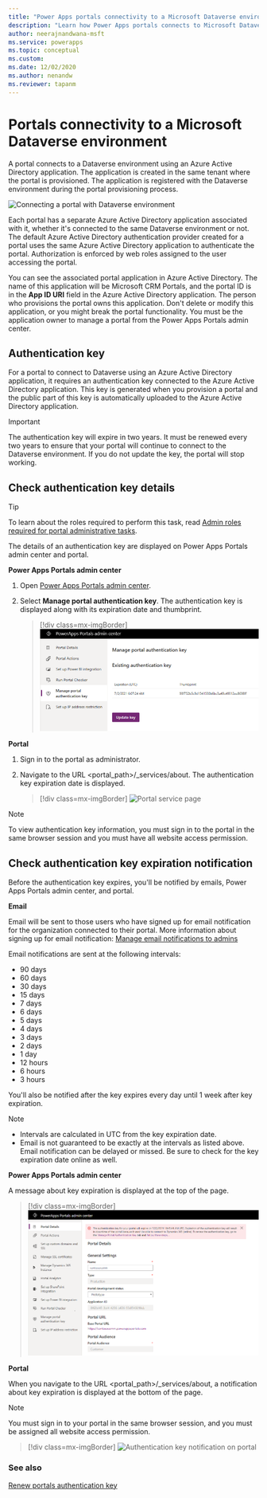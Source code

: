 ```yaml
---
title: "Power Apps portals connectivity to a Microsoft Dataverse environment | MicrosoftDocs"
description: "Learn how Power Apps portals connects to Microsoft Dataverse environment, connectivity architecture, and the authentication key used for connectivity."
author: neerajnandwana-msft
ms.service: powerapps
ms.topic: conceptual
ms.custom: 
ms.date: 12/02/2020
ms.author: nenandw
ms.reviewer: tapanm
---
```


# Portals connectivity to a Microsoft Dataverse environment

A portal connects to a Dataverse environment using an Azure Active Directory application. The application is created in the same tenant where the portal is provisioned. The application is registered with the Dataverse environment during the portal provisioning process.

![Connecting a portal with Dataverse environment](../media/connect-with-dynamics.png "Connecting a portal with Dataverse environment")

Each portal has a separate Azure Active Directory application associated with it, whether it's connected to the same Dataverse environment or not. The default Azure Active Directory authentication provider created for a portal uses the same Azure Active Directory application to authenticate the portal. Authorization is enforced by web roles assigned to the user accessing the portal.

You can see the associated portal application in Azure Active Directory. The name of this application will be Microsoft CRM Portals, and the portal ID is in the **App ID URI** field in the Azure Active Directory application. The person who provisions the portal owns this application. Don't delete or modify this application, or you might break the portal functionality. You must be the application owner to manage a portal from the Power Apps Portals admin center.

## Authentication key

For a portal to connect to Dataverse using an Azure Active Directory application, it requires an authentication key connected to the Azure Active Directory application. This key is generated when you provision a portal and the public part of this key is automatically uploaded to the Azure Active Directory application.

> [!IMPORTANT]
> The authentication key will expire in two years. It must be renewed every two years to ensure that your portal will continue to connect to the Dataverse environment. If you do not update the key, the portal will stop working.  

## Check authentication key details

> [!TIP]
> To learn about the roles required to perform this task, read [Admin roles required for portal administrative tasks](portal-admin-roles.md).

The details of an authentication key are displayed on Power Apps Portals admin center and portal.

**Power Apps Portals admin center**

1. Open [Power Apps Portals admin center](admin-overview.md).

2. Select **Manage portal authentication key**. The authentication key is displayed along with its expiration date and thumbprint.

   > [!div class=mx-imgBorder]
   > ![Authentication key details in Power Apps Portals admin center](../media/manage-auth-key.png "Authentication key details in Power Apps Portals admin center")

**Portal**

1. Sign in to the portal as administrator.

2. Navigate to the URL <portal_path>/_services/about. The authentication key expiration date is displayed. 

   > [!div class=mx-imgBorder]
   > ![Portal service page](../media/portal-services-page.png "Portal service page")

> [!NOTE]
> To view authentication key information, you must sign in to the portal in the same browser session and you must have all website access permission.

## Check authentication key expiration notification

Before the authentication key expires, you'll be notified by emails, Power Apps Portals admin center, and portal.

**Email**

Email will be sent to those users who have signed up for email notification for the organization connected to their portal. More information about signing up for email notification: [Manage email notifications to admins](https://docs.microsoft.com/dynamics365/customer-engagement/admin/manage-email-notifications)

Email notifications are sent at the following intervals: 
- 90 days 
- 60 days 
- 30 days 
- 15 days 
- 7 days 
- 6 days 
- 5 days 
- 4 days 
- 3 days 
- 2 days 
- 1 day 
- 12 hours 
- 6 hours 
- 3 hours

You'll also be notified after the key expires every day until 1 week after key expiration.

> [!NOTE]
> - Intervals are calculated in UTC from the key expiration date.
> - Email is not guaranteed to be exactly at the intervals as listed above. Email notification can be delayed or missed. Be sure to check for the key expiration date online as well.

**Power Apps Portals admin center**

A message about key expiration is displayed at the top of the page.

> [!div class=mx-imgBorder]
> ![Authentication key notification in Power Apps Portals admin center](../media/portal-admin-center-auth-notif.png "Authentication key notification in Power Apps Portals admin center")

**Portal**

When you navigate to the URL <portal_path>/_services/about, a notification about key expiration is displayed at the bottom of the page.

> [!NOTE]
> You must sign in to your portal in the same browser session, and you must be assigned all website access permission.

> [!div class=mx-imgBorder]
> ![Authentication key notification on portal](../media/portal-service-page-auth-notif.png "Authentication key notification on portal")

### See also

[Renew portals authentication key](manage-auth-key.md)
